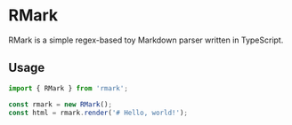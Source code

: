 # RMark

RMark is a simple regex-based toy Markdown parser written in TypeScript.

## Usage

```typescript
import { RMark } from 'rmark';

const rmark = new RMark();
const html = rmark.render('# Hello, world!');
```